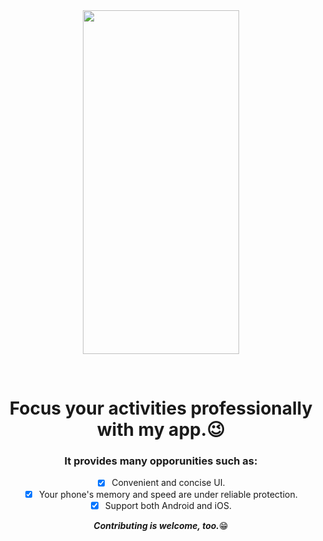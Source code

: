 <div align="center">
<img width="250px" height="550px" align="center" src="https://user-images.githubusercontent.com/87207122/179788187-8a5513b4-10c8-47ff-a1a8-54a8dfacf7a2.png" />
</p>
<br/>
<h1>Focus your activities professionally with my app.😉</h1>

### It provides many opporunities such as:
- [x] Convenient and concise UI.
- [x] Your phone's memory and speed are under reliable protection.
- [x] Support both Android and iOS. 

***Contributing is welcome, too.***<a>😁</a>
